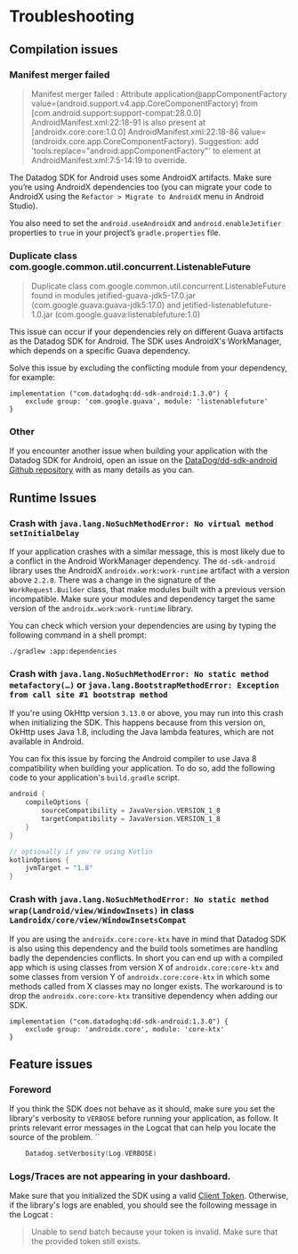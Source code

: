 # Troubleshooting

## Compilation issues

### Manifest merger failed

> Manifest merger failed : Attribute application@appComponentFactory value=(android.support.v4.app.CoreComponentFactory) from [com.android.support:support-compat:28.0.0] AndroidManifest.xml:22:18-91 is also present at [androidx.core:core:1.0.0] AndroidManifest.xml:22:18-86 value=(androidx.core.app.CoreComponentFactory).
> Suggestion: add 'tools:replace="android:appComponentFactory"' to <application> element at AndroidManifest.xml:7:5-14:19 to override.

The Datadog SDK for Android uses some AndroidX artifacts. Make sure you’re using AndroidX dependencies too (you can migrate your code to AndroidX using the `Refactor > Migrate to AndroidX` menu in Android Studio).

You also need to set the `android.useAndroidX` and `android.enableJetifier` properties to `true` in your project’s `gradle.properties` file.

### Duplicate class com.google.common.util.concurrent.ListenableFuture


> Duplicate class com.google.common.util.concurrent.ListenableFuture found in modules jetified-guava-jdk5-17.0.jar (com.google.guava:guava-jdk5:17.0) and jetified-listenablefuture-1.0.jar (com.google.guava:listenablefuture:1.0)

This issue can occur if your dependencies rely on different Guava artifacts as the Datadog SDK for Android. The SDK uses AndroidX's WorkManager, which depends on a specific Guava dependency.

Solve this issue by excluding the conflicting module from your dependency, for example:

```
implementation ("com.datadoghq:dd-sdk-android:1.3.0") {
    exclude group: 'com.google.guava', module: 'listenablefuture'
}
```

### Other

If you encounter another issue when building your application with the Datadog SDK for Android, open an issue on the [DataDog/dd-sdk-android Github repository](https://github.com/DataDog/dd-sdk-android/issues/new?assignees=&labels=bug&template=bug_report.md&title=) with as many details as you can.

## Runtime Issues

### Crash with `java.lang.NoSuchMethodError: No virtual method setInitialDelay`

If your application crashes with a similar message, this is most likely due to a conflict in the Android WorkManager dependency. The `dd-sdk-android` library uses the AndroidX `androidx.work:work-runtime` artifact with a version above `2.2.0`. There was a change in the signature of the `WorkRequest.Builder` class, that make modules built with a previous version incompatible. Make sure your modules and dependency target the same version of the `androidx.work:work-runtime` library.

You can check which version your dependencies are using by typing the following command in a shell prompt:

```shell script
./gradlew :app:dependencies
```

### Crash with `java.lang.NoSuchMethodError: No static method metafactory(…)` or `java.lang.BootstrapMethodError: Exception from call site #1 bootstrap method`

If you're using OkHttp version `3.13.0` or above, you may run into this crash when initializing the SDK. This happens because from this version on, OkHttp uses Java 1.8, including the Java lambda features, which are not available in Android.

You can fix this issue by forcing the Android compiler to use Java 8 compatibility when building your application. To do so, add the following code to your application's `build.gradle` script.

```groovy
android {
    compileOptions {
        sourceCompatibility = JavaVersion.VERSION_1_8
        targetCompatibility = JavaVersion.VERSION_1_8
    }
}

// optionally if you're using Kotlin  
kotlinOptions {
    jvmTarget = "1.8"
}
```
### Crash with `java.lang.NoSuchMethodError: No static method wrap(Landroid/view/WindowInsets)` in class `Landroidx/core/view/WindowInsetsCompat`

If you are using the `androidx.core:core-ktx` have in mind that Datadog SDK is also using this dependency and the build tools sometimes are handling badly the dependencies conflicts. In short you can end up with a compiled app which is using classes from version X of `androidx.core:core-ktx` and some classes from version Y of `androidx.core:core-ktx` in which some methods called from X classes may no longer exists. The workaround is to drop the `androidx.core:core-ktx` transitive dependency when adding our SDK.

```
implementation ("com.datadoghq:dd-sdk-android:1.3.0") {
    exclude group: 'androidx.core', module: 'core-ktx'
}
```
## Feature issues

### Foreword

If you think the SDK does not behave as it should, make sure you set the library's verbosity to `VERBOSE` before running your application, as follow. It prints relevant error messages in the Logcat that can help you locate the source of the problem.
``
```kotlin
    Datadog.setVerbosity(Log.VERBOSE)
```

### Logs/Traces are not appearing in your dashboard.

Make sure that you initialized the SDK using a valid [Client Token](https://docs.datadoghq.com/account_management/api-app-keys/#client-tokens).
Otherwise, if the library's logs are enabled, you should see the following message in the Logcat :

> Unable to send batch because your token is invalid. Make sure that the provided token still exists.
